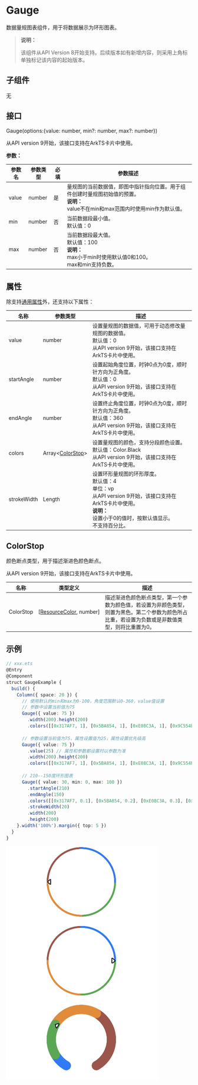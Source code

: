 # Gauge

数据量规图表组件，用于将数据展示为环形图表。


>  **说明：**
>
>  该组件从API Version 8开始支持。后续版本如有新增内容，则采用上角标单独标记该内容的起始版本。


## 子组件

无


## 接口

Gauge(options:{value: number, min?: number, max?: number})

从API version 9开始，该接口支持在ArkTS卡片中使用。

**参数：**

| 参数名 | 参数类型 | 必填 | 参数描述 |
| -------- | -------- | -------- | -------- |
| value | number | 是 | 量规图的当前数据值，即图中指针指向位置。用于组件创建时量规图初始值的预置。<br/>**说明：** <br/>value不在min和max范围内时使用min作为默认值。 |
| min | number | 否 | 当前数据段最小值。<br/>默认值：0 |
| max | number | 否 | 当前数据段最大值。<br/>默认值：100<br/>**说明：** <br/>max小于min时使用默认值0和100。<br/>max和min支持负数。 |

## 属性

除支持[通用属性](ts-universal-attributes-size.md)外，还支持以下属性：

| 名称 | 参数类型 | 描述 |
| -------- | -------- | -------- |
| value | number | 设置量规图的数据值，可用于动态修改量规图的数据值。<br/>默认值：0<br/>从API version 9开始，该接口支持在ArkTS卡片中使用。 |
| startAngle | number | 设置起始角度位置，时钟0点为0度，顺时针方向为正角度。<br/>默认值：0<br/>从API version 9开始，该接口支持在ArkTS卡片中使用。 |
| endAngle | number | 设置终止角度位置，时钟0点为0度，顺时针方向为正角度。<br/>默认值：360<br/>从API version 9开始，该接口支持在ArkTS卡片中使用。 |
| colors | Array&lt;[ColorStop](#colorstop)&gt; | 设置量规图的颜色，支持分段颜色设置。<br/>默认值：Color.Black<br/>从API version 9开始，该接口支持在ArkTS卡片中使用。 |
| strokeWidth | Length | 设置环形量规图的环形厚度。<br/>默认值：4<br/>单位：vp<br/>从API version 9开始，该接口支持在ArkTS卡片中使用。<br/>**说明：** <br/>设置小于0的值时，按默认值显示。<br/>不支持百分比。 |

## ColorStop

颜色断点类型，用于描述渐进色颜色断点。

从API version 9开始，该接口支持在ArkTS卡片中使用。

| 名称      | 类型定义             | 描述                                                         |
| --------- | -------------------- | ------------------------------------------------------------ |
| ColorStop | [[ResourceColor](ts-types.md#resourcecolor),&nbsp;number] | 描述渐进色颜色断点类型，第一个参数为颜色值，若设置为非颜色类型，则置为黑色。第二个参数为颜色所占比重，若设置为负数或是非数值类型，则将比重置为0。 |


## 示例


```ts
// xxx.ets
@Entry
@Component
struct GaugeExample {
  build() {
    Column({ space: 20 }) {
      // 使用默认的min和max为0-100，角度范围默认0-360，value值设置
      // 参数中设置当前值为75
      Gauge({ value: 75 })
        .width(200).height(200)
        .colors([[0x317AF7, 1], [0x5BA854, 1], [0xE08C3A, 1], [0x9C554B, 1]])
      
      // 参数设置当前值为75，属性设置值为25，属性设置优先级高
      Gauge({ value: 75 })
        .value(25) // 属性和参数都设置时以参数为准
        .width(200).height(200)
        .colors([[0x317AF7, 1], [0x5BA854, 1], [0xE08C3A, 1], [0x9C554B, 1]])
      
      // 210--150度环形图表
      Gauge({ value: 30, min: 0, max: 100 })
        .startAngle(210)
        .endAngle(150)
        .colors([[0x317AF7, 0.1], [0x5BA854, 0.2], [0xE08C3A, 0.3], [0x9C554B, 0.4]])
        .strokeWidth(20)
        .width(200)
        .height(200)
    }.width('100%').margin({ top: 5 })
  }
}
```

![gauge](figures/gauge-image.png)
